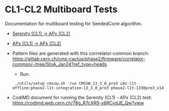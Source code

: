 # CL1-CL2 Multiboard Tests

Documentation for multiboard testing for SeededCone algorithm. 

* [Serenity (CL1) -> APx (CL2)](https://github.com/Duchstf/SC_multiboard/tree/main/Serenity_APx)
* [APx (CL1) -> APx (CL2)](https://github.com/Duchstf/SC_multiboard/tree/main/APx_APx)

* Pattern files are generated with this corrrelator-common branch: https://gitlab.cern.ch/cms-cactus/phase2/firmware/correlator-common/-/tree/StoA_Jan24?ref_type=heads
  * Run:
  ```
   ./utils/setup_cmssw.sh -run CMSSW_13_3_0_pre3 cms-l1t-offline:phase2-l1t-integration-13_3_0_pre3 phase2-l1t-1330pre3_v14
  ```
* CodiMD document for running the Serenity (CL1) - APx (CL2) test: https://codimd.web.cern.ch/78g_R7cXR9-x6RCvdJE_Qw?view 
